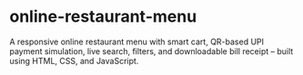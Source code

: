 # online-restaurant-menu
 A responsive online restaurant menu with smart cart, QR-based UPI payment simulation, live search, filters, and downloadable bill receipt – built using HTML, CSS, and JavaScript.
